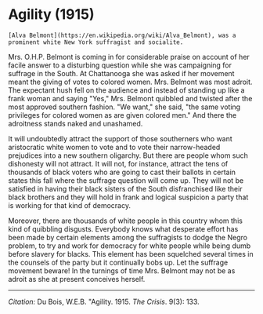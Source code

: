 # Agility (1915)


```{margin}
[Alva Belmont](https://en.wikipedia.org/wiki/Alva_Belmont), was a prominent white New York suffragist and socialite.
```
Mrs. O.H.P. Belmont is coming in for considerable praise on account of her facile answer to a disturbing question while she was campaigning for suffrage in the South. At Chattanooga she was asked if her movement meant the giving of votes to colored women. Mrs. Belmont was most adroit. The expectant hush fell on the audience and instead of standing up like a frank woman and saying "Yes," Mrs. Belmont quibbled and twisted after the most approved southern fashion. "We want," she said, "the same voting privileges for colored women as are given colored men." And there the adroitness stands naked and unashamed.

It will undoubtedly attract the support of those southerners who want aristocratic white women to vote and to vote their narrow-headed prejudices into a new southern oligarchy. But there are people whom such dishonesty will not attract. It will not, for instance, attract the tens of thousands of black voters who are going to cast their ballots in certain states this fall where the suffrage question will come up. They will not be satisfied in having their black sisters of the South disfranchised like their black brothers and they will hold in frank and logical suspicion a party that is working for that kind of democracy.

Moreover, there are thousands of white people in this country whom this kind of quibbling disgusts. Everybody knows what desperate effort has been made by certain elements among the suffragists to dodge the Negro problem, to try and work for democracy for white people while being dumb before slavery for blacks. This element has been squelched several times in the counsels of the party but it continually bobs up. Let the suffrage movement beware! In the turnings of time Mrs. Belmont may not be as adroit as she at present con­ceives herself.
______________
*Citation:* Du Bois, W.E.B.  "Agility. 1915. *The Crisis*. 9(3): 133.
